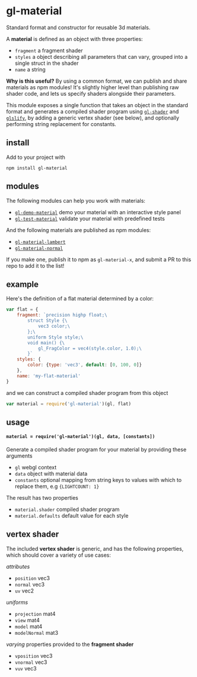 # gl-material

Standard format and constructor for reusable 3d materials.

A **material** is defined as an object with three properties:
- `fragment` a fragment shader
- `styles` a object describing all parameters that can vary, grouped into a single struct in the shader
- `name` a string

**Why is this useful?** By using a common format, we can publish and share materials as npm modules! It's slightly higher level than publishing raw shader code, and lets us specify shaders alongside their parameters. 

This module exposes a single function that takes an object in the standard format and generates a compiled shader program using [`gl-shader`](https://github.com/stackgl/gl-shader) and [`glslify`](https://github.com/stackgl/glslify), by adding a generic vertex shader (see below), and optionally performing string replacement for constants.

## install

Add to your project with
```
npm install gl-material
```

## modules

The following modules can help you work with materials:
- [`gl-demo-material`](http://github.com/freeman-lab/gl-demo-material) demo your material with an interactive style panel
- [`gl-test-material`](http://github.com/freeman-lab/gl-test-material) validate your material with predefined tests

And the following materials are published as npm modules:
- [`gl-material-lambert`](https://github.com/freeman-lab/gl-material-lambert)
- [`gl-material-normal`](https://github.com/freeman-lab/gl-material-normal)

If you make one, publish it to npm as `gl-material-x`, and submit a PR to this repo to add it to the list!


## example

Here's the definition of a flat material determined by a color:

```javascript
var flat = {
	fragment: `precision highp float;\ 
		struct Style {\
			vec3 color;\
		};\
		uniform Style style;\
		void main() {\
			gl_FragColor = vec4(style.color, 1.0);\
		}`
	styles: {
		color: {type: 'vec3', default: [0, 100, 0]}
	},
	name: 'my-flat-material'
}
```

and we can construct a compiled shader program from this object

```javascript
var material = require('gl-material')(gl, flat)
```

## usage

#### `material = require('gl-material')(gl, data, [constants])`

Generate a compiled shader program for your material by providing these arguments
- `gl` webgl context
- `data` object with material data
- `constants` optional mapping from string keys to values with which to replace them, e.g `{LIGHTCOUNT: 1}`

The result has two properties
- `material.shader` compiled shader program
- `material.defaults` default value for each style

## vertex shader

The included **vertex shader** is generic, and has the following properties, which should cover a variety of use cases:

*attributes*
- `position` vec3
- `normal` vec3
- `uv` vec2

*uniforms*
- `projection` mat4
- `view` mat4
- `model` mat4
- `modelNormal` mat3

*varying* properties provided to the **fragment shader**
- `vposition` vec3
- `vnormal` vec3
- `vuv` vec3